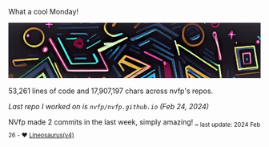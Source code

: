 What a cool Monday!

![banner](./assets/banner.jpg)

53,261 lines of code and 17,907,197 chars across nvfp's repos.

*Last repo I worked on is `nvfp/nvfp.github.io` (Feb 24, 2024)*

NVfp made 2 commits in the last week, simply amazing!<sub> ~ last update: 2024 Feb 26 - ❤️ [Lineosaurus(v4)](https://github.com/Lineosaurus/Lineosaurus)</sub>